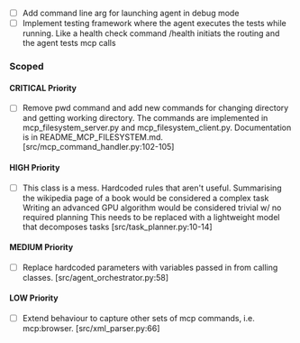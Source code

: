 - [ ] Add command line arg for launching agent in debug mode
- [ ] Implement testing framework where the agent executes the tests while running. Like a health check command /health initiats the routing and the agent tests mcp calls

### Scoped

#### CRITICAL Priority
- [ ] Remove pwd command and add new commands for changing directory and getting working directory. The commands are implemented in mcp_filesystem_server.py and mcp_filesystem_client.py. Documentation is in README_MCP_FILESYSTEM.md. [src/mcp_command_handler.py:102-105]

#### HIGH Priority
- [ ] This class is a mess. Hardcoded rules that aren't useful. Summarising the wikipedia page of a book would be considered a complex task Writing an advanced GPU algorithm would be considered trivial w/ no required planning This needs to be replaced with a lightweight model that decomposes tasks [src/task_planner.py:10-14]

#### MEDIUM Priority
- [ ] Replace hardcoded parameters with variables passed in from calling classes. [src/agent_orchestrator.py:58]

#### LOW Priority
- [ ] Extend behaviour to capture other sets of mcp commands, i.e. mcp:browser. [src/xml_parser.py:66]


